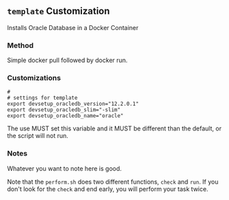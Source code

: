 ## `template` Customization
Installs Oracle Database in a Docker Container

### Method
Simple docker pull followed by docker run.

### Customizations
````
#
# settings for template
export devsetup_oracledb_version="12.2.0.1"
export devsetup_oracledb_slim="-slim"
export devsetup_oracledb_name="oracle"
````
The use MUST set this variable and it MUST be different than the default, or the script will not run.

### Notes
Whatever you want to note here is good.

Note that the `perform.sh` does two different functions, `check` and `run`.  If you don't look for the
`check` and end early, you will perform your task twice.

